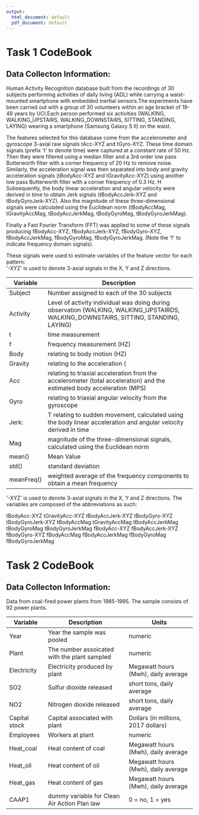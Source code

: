 ```yaml
---
output:
  html_document: default
  pdf_document: default
---
```

# Task 1 CodeBook
## Data Collecton Information:
Human Activity Recognition database built from the recordings of 30 subjects performing activities of daily living (ADL) while carrying a waist-mounted smartphone with embedded inertial sensors.The experiments have been carried out with a group of 30 volunteers within an age bracket of 19-48 years by UCI.Each person performed six activities (WALKING, WALKING_UPSTAIRS, WALKING_DOWNSTAIRS, SITTING, STANDING, LAYING) wearing a smartphone (Samsung Galaxy S II) on the waist.


The features selected for this database come from the accelerometer and gyroscope 3-axial raw signals tAcc-XYZ and tGyro-XYZ. These time domain signals (prefix 't' to denote time) were captured at a constant rate of 50 Hz. Then they were filtered using a median filter and a 3rd order low pass Butterworth filter with a corner frequency of 20 Hz to remove noise. Similarly, the acceleration signal was then separated into body and gravity acceleration signals (tBodyAcc-XYZ and tGravityAcc-XYZ) using another low pass Butterworth filter with a corner frequency of 0.3 Hz. 
H
Subsequently, the body linear acceleration and angular velocity were derived in time to obtain Jerk signals (tBodyAccJerk-XYZ and tBodyGyroJerk-XYZ). Also the magnitude of these three-dimensional signals were calculated using the Euclidean norm (tBodyAccMag, tGravityAccMag, tBodyAccJerkMag, tBodyGyroMag, tBodyGyroJerkMag). 

Finally a Fast Fourier Transform (FFT) was applied to some of these signals producing fBodyAcc-XYZ, fBodyAccJerk-XYZ, fBodyGyro-XYZ, fBodyAccJerkMag, fBodyGyroMag, fBodyGyroJerkMag. (Note the 'f' to indicate frequency domain signals). 

These signals were used to estimate variables of the feature vector for each pattern:  
'-XYZ' is used to denote 3-axial signals in the X, Y and Z directions.

Variable | Description 
-------------- | ------------------------------------------------------ 
Subject | Number assigned to each of the 30 subjects 
Activity | Level of activity individual was doing during observation (WALKING, WALKING_UPSTAIRDS, WALKING_DOWNSTAIRS, SITTING, STANDING, LAYING) 
t | time measurement
f | frequency measurement (HZ)
Body | relating to body motion (HZ)
Gravity | relating to the acceleration (| SI)SI)
Acc |  relating to triaxial acceleration from the accelerometer (total acceleration) and the estimated body acceleration (MPS)
Gyro |  relating to triaxial angular velocity from the gyroscope 
Jerk: | T relating to sudden movement, calculated using the body linear acceleration and angular velocity derived in time
Mag | magnitude of the three-dimensional signals, calculated using the Euclidean norm
mean() | Mean Value
std() | standard deviation  
meanFreq() | weighted average of the frequency components to obtain a mean frequency 



'-XYZ' is used to denote 3-axial signals in the X, Y and Z directions.
The variables are composed of the abbreviations as such:

tBodyAcc-XYZ
tGravityAcc-XYZ
tBodyAccJerk-XYZ
tBodyGyro-XYZ
tBodyGyroJerk-XYZ
tBodyAccMag
tGravityAccMag
tBodyAccJerkMag
tBodyGyroMag
tBodyGyroJerkMag
fBodyAcc-XYZ
fBodyAccJerk-XYZ
fBodyGyro-XYZ
fBodyAccMag
fBodyAccJerkMag
fBodyGyroMag
fBodyGyroJerkMag



# Task 2 CodeBook
## Data Collecton Information:
Data from coal-fired power plants from 1985-1995. The sample consists of 92 power plants. 

Variable | Description | Units
-------------- | ------------------------------------- | -------------------  
Year | Year the sample was pooled | numeric
Plant | The number assoicated with the plant sampled  | numeric
Electricity | Electricity produced by plant | Megawatt hours (Mwh), daily average
SO2 | Sulfur dioxide released | short tons, daily average
NO2 | Nitrogen dioxide released | short tons, daily average
Capital stock | Capital associated with plant | Dollars (in millions, 2017 dollars)
Employees | Workers at plant | numeric
Heat_coal | Heat content of coal | Megawatt hours (Mwh), daily average
Heat_oil | Heat content of oil | Megawatt hours (Mwh), daily average
Heat_gas | Heat content of gas | Megawatt hours (Mwh), daily average
CAAP1 | dummy variable for Clean Air Action Plan law | 0 = no, 1 = yes

